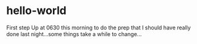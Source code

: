# hello-world
First step
Up at 0630 this morning to do the prep that I should have really done last night...some things take a while to change...
